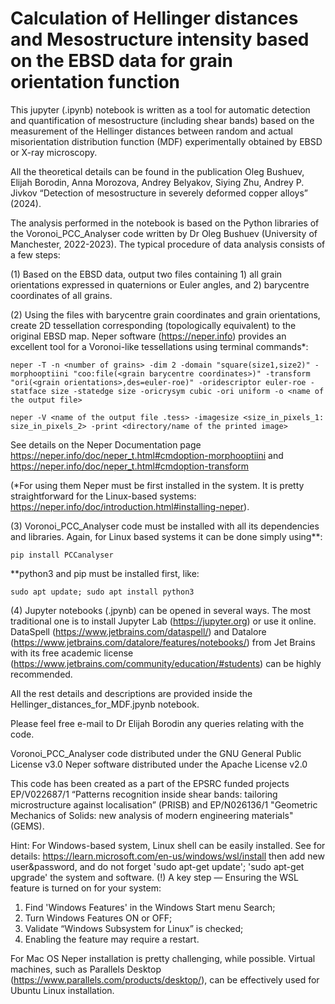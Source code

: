 # Calculation of Hellinger distances and Mesostructure intensity based on the EBSD data for grain orientation function

This jupyter (.ipynb) notebook is written as a tool for automatic detection and quantification of mesostructure (including shear bands) based on the measurement of the Hellinger distances between random and actual misorientation distribution function (MDF) experimentally obtained by EBSD or X-ray microscopy. 

All the theoretical details can be found in the publication Oleg Bushuev, Elijah Borodin, Anna Morozova, Andrey Belyakov, Siying Zhu, Andrey P. Jivkov “Detection of mesostructure in severely deformed copper alloys” (2024).

The analysis performed in the notebook is based on the Python libraries of the Voronoi_PCC_Analyser code written by Dr Oleg Bushuev (University of Manchester, 2022-2023). The typical procedure of data analysis consists of a few steps:

(1) Based on the EBSD data, output two files containing 1) all grain orientations expressed in quaternions or Euler angles, and 2) barycentre coordinates of all grains. 

(2) Using the files with barycentre grain coordinates and grain orientations, create 2D tessellation corresponding (topologically equivalent) to the original EBSD map. Neper software (https://neper.info) provides an excellent tool for a Voronoi-like tessellations using terminal commands*: 

```
neper -T -n <number of grains> -dim 2 -domain "square(size1,size2)" -morphooptiini "coo:file(<grain barycentre coordinates>)" -transform "ori(<grain orientations>,des=euler-roe)" -oridescriptor euler-roe -statface size -statedge size -oricrysym cubic -ori uniform -o <name of the output file>
```

```
neper -V <name of the output file .tess> -imagesize <size_in_pixels_1:
size_in_pixels_2> -print <directory/name of the printed image>
```

See details on the Neper Documentation page https://neper.info/doc/neper_t.html#cmdoption-morphooptiini and https://neper.info/doc/neper_t.html#cmdoption-transform

(*For using them Neper must be first installed in the system. It is pretty straightforward for the Linux-based systems: https://neper.info/doc/introduction.html#installing-neper).

(3) Voronoi_PCC_Analyser code must be installed with all its dependencies and libraries. Again, for Linux based systems it can be done simply using**:

```
pip install PCCanalyser
```

**python3 and pip must be installed first, like: 
```
sudo apt update; sudo apt install python3
```

(4) Jupyter notebooks (.jpynb) can be opened in several ways. The most traditional one is to install Jupyter Lab (https://jupyter.org) or use it online. DataSpell (https://www.jetbrains.com/dataspell/) and Datalore (https://www.jetbrains.com/datalore/features/notebooks/) from Jet Brains with its free academic license (https://www.jetbrains.com/community/education/#students) can be highly recommended. 

All the rest details and descriptions are provided inside the Hellinger_distances_for_MDF.jpynb notebook. 

Please feel free e-mail to Dr Elijah Borodin any queries relating with the code.

Voronoi_PCC_Analyser code distributed under the GNU General Public License v3.0
Neper software distributed under the Apache License v2.0

This code has been created as a part of the EPSRC funded projects EP/V022687/1 “Patterns recognition inside shear bands: tailoring microstructure against localisation” (PRISB) and EP/N026136/1 "Geometric Mechanics of Solids: new analysis of modern engineering materials" (GEMS).

Hint:
For Windows-based system, Linux shell can be easily installed. See for details:
https://learn.microsoft.com/en-us/windows/wsl/install
then add new user&password, and do not forget 'sudo apt-get update'; 'sudo apt-get upgrade' the system and software. 
(!) A key step — Ensuring the WSL feature is turned on for your system:
1. Find 'Windows Features' in the Windows Start menu Search;
2. Turn Windows Features ON or OFF;
3. Validate “Windows Subsystem for Linux” is checked;
4. Enabling the feature may require a restart. 

For Mac OS Neper installation is pretty challenging, while possible. Virtual machines, such as Parallels Desktop (https://www.parallels.com/products/desktop/), can be effectively used for Ubuntu Linux installation. 
